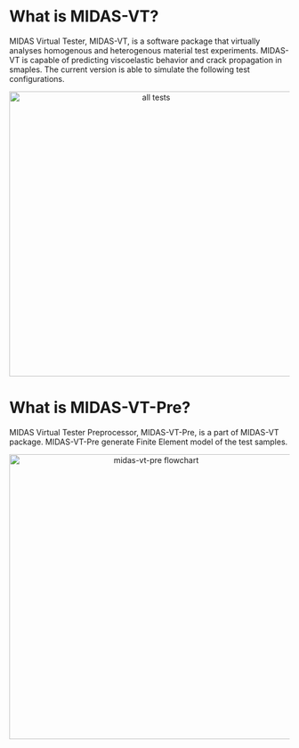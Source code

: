 # What is MIDAS-VT?
MIDAS Virtual Tester, MIDAS-VT, is a software package that virtually analyses homogenous and heterogenous material test experiments. MIDAS-VT is capable of predicting viscoelastic behavior and crack propagation in smaples.
The current version is able to simulate the following test configurations. 
<p align="center">
  <img src="https://github.com/K1-ZR/midas-vt-pre/blob/master/Gallery/AT.png" width="512" title="all tests">
</p>  

# What is MIDAS-VT-Pre?
MIDAS Virtual Tester Preprocessor, MIDAS-VT-Pre, is a part of MIDAS-VT package. MIDAS-VT-Pre generate Finite Element model of the test samples.  

<p align="center">
  <img src="https://github.com/K1-ZR/midas-vt-pre/blob/master/Gallery/MIDAS-VT-Pre-flowchart.png" width="512" title="midas-vt-pre flowchart">
</p>

